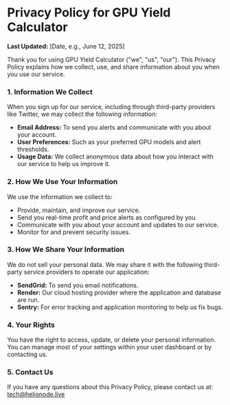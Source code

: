 # Privacy Policy for GPU Yield Calculator

**Last Updated:** [Date, e.g., June 12, 2025]

Thank you for using GPU Yield Calculator ("we", "us", "our"). This Privacy Policy explains how we collect, use, and share information about you when you use our service.

### 1. Information We Collect

When you sign up for our service, including through third-party providers like Twitter, we may collect the following information:

* **Email Address:** To send you alerts and communicate with you about your account.
* **User Preferences:** Such as your preferred GPU models and alert thresholds.
* **Usage Data:** We collect anonymous data about how you interact with our service to help us improve it.

### 2. How We Use Your Information

We use the information we collect to:

* Provide, maintain, and improve our service.
* Send you real-time profit and price alerts as configured by you.
* Communicate with you about your account and updates to our service.
* Monitor for and prevent security issues.

### 3. How We Share Your Information

We do not sell your personal data. We may share it with the following third-party service providers to operate our application:

* **SendGrid:** To send you email notifications.
* **Render:** Our cloud hosting provider where the application and database are run.
* **Sentry:** For error tracking and application monitoring to help us fix bugs.

### 4. Your Rights

You have the right to access, update, or delete your personal information. You can manage most of your settings within your user dashboard or by contacting us.

### 5. Contact Us

If you have any questions about this Privacy Policy, please contact us at: tech@helionode.live